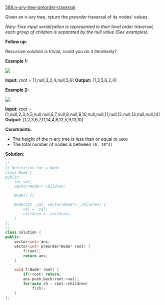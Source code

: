 [589.n-ary-tree-preorder-traversal](https://leetcode.com/problems/n-ary-tree-preorder-traversal/)  

Given an n-ary tree, return the _preorder_ traversal of its nodes' values.

_Nary-Tree input serialization is represented in their level order traversal, each group of children is separated by the null value (See examples)._

**Follow up:**

Recursive solution is trivial, could you do it iteratively?

**Example 1:**

![](https://assets.leetcode.com/uploads/2018/10/12/narytreeexample.png)

**Input:** root = \[1,null,3,2,4,null,5,6\]
**Output:** \[1,3,5,6,2,4\]

**Example 2:**

![](https://assets.leetcode.com/uploads/2019/11/08/sample_4_964.png)

**Input:** root = \[1,null,2,3,4,5,null,null,6,7,null,8,null,9,10,null,null,11,null,12,null,13,null,null,14\]
**Output:** \[1,2,3,6,7,11,14,4,8,12,5,9,13,10\]

**Constraints:**

*   The height of the n-ary tree is less than or equal to `1000`
*   The total number of nodes is between `[0, 10^4]`  



**Solution:**  

```cpp
/*
// Definition for a Node.
class Node {
public:
    int val;
    vector<Node*> children;

    Node() {}

    Node(int _val, vector<Node*> _children) {
        val = _val;
        children = _children;
    }
};
*/
class Solution {
public:
    vector<int> ans;
    vector<int> preorder(Node* root) {
        f(root);
        return ans;
    }
    
    void f(Node* root) {
        if(!root) return;
        ans.push_back(root->val);
        for(auto ch : root->children)
            f(ch);
    }
};
```
      
